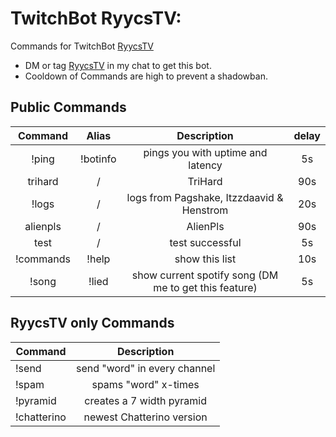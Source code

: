 # TwitchBot RyycsTV:

Commands for TwitchBot [RyycsTV](https://www.twitch.tv/ryycstv)

* DM or tag [RyycsTV](https://www.twitch.tv/ryycstv) in my chat to get this bot.
* Cooldown of Commands are high to prevent a shadowban.

## Public Commands

| Command  | Alias  | Description  | delay |
|:-----------:|:-----------:|:------------:|:------:|
|!ping     |!botinfo     |pings you with uptime and latency |5s     |
|trihard   |/      |TriHard      |90s    |
|!logs     |/      |logs from Pagshake, Itzzdaavid & Henstrom |20s     |
|alienpls  |/      |AlienPls     |90s    |
|test      |/      |test successful|5s   |
|!commands |!help  |show this list|10s   |
|!song     |!lied  |show current spotify song (DM me to get this feature)|5s   |

## RyycsTV only Commands

| Command | Description |
|----------|:-----------:|
|!send |send "word" in every channel  |
|!spam |spams "word" x-times  |
|!pyramid       |creates a 7 width <emote> pyramid  |
|!chatterino |newest Chatterino version  |
